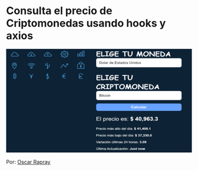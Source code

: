 # Consulta el precio de Criptomonedas usando hooks y axios

![Cotizador de Criptomonedas consumiendo una API](https://github.com/oscarrapray/cotizador-criptomonedas/blob/master/src/img/cotizador-criptomonedas.png)

Por: [Oscar Rapray](https://github.com/oscarrapray)